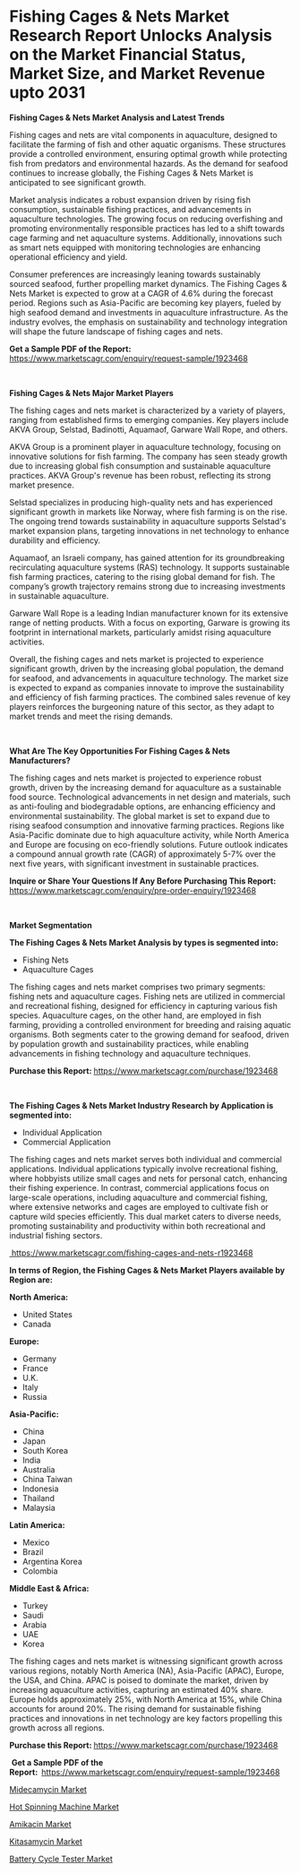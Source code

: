 <p><h1>Fishing Cages & Nets Market Research Report Unlocks Analysis on the Market Financial Status, Market Size, and Market Revenue upto 2031</h1></p><p><strong>Fishing Cages & Nets Market Analysis and Latest Trends</strong></p>
<p><p>Fishing cages and nets are vital components in aquaculture, designed to facilitate the farming of fish and other aquatic organisms. These structures provide a controlled environment, ensuring optimal growth while protecting fish from predators and environmental hazards. As the demand for seafood continues to increase globally, the Fishing Cages & Nets Market is anticipated to see significant growth.</p><p>Market analysis indicates a robust expansion driven by rising fish consumption, sustainable fishing practices, and advancements in aquaculture technologies. The growing focus on reducing overfishing and promoting environmentally responsible practices has led to a shift towards cage farming and net aquaculture systems. Additionally, innovations such as smart nets equipped with monitoring technologies are enhancing operational efficiency and yield.</p><p>Consumer preferences are increasingly leaning towards sustainably sourced seafood, further propelling market dynamics. The Fishing Cages & Nets Market is expected to grow at a CAGR of 4.6% during the forecast period. Regions such as Asia-Pacific are becoming key players, fueled by high seafood demand and investments in aquaculture infrastructure. As the industry evolves, the emphasis on sustainability and technology integration will shape the future landscape of fishing cages and nets.</p></p>
<p><strong>Get a Sample PDF of the Report:&nbsp;</strong> <a href="https://www.marketscagr.com/enquiry/request-sample/1923468?utm_campaign=1259&utm_medium=2&utm_source=Github&utm_content=ia&utm_term=24102024&utm_id=fishing-cages-nets">https://www.marketscagr.com/enquiry/request-sample/1923468</a></p>
<p>&nbsp;</p>
<p><strong>Fishing Cages & Nets Major Market Players</strong></p>
<p><p>The fishing cages and nets market is characterized by a variety of players, ranging from established firms to emerging companies. Key players include AKVA Group, Selstad, Badinotti, Aquamaof, Garware Wall Rope, and others.</p><p>AKVA Group is a prominent player in aquaculture technology, focusing on innovative solutions for fish farming. The company has seen steady growth due to increasing global fish consumption and sustainable aquaculture practices. AKVA Group's revenue has been robust, reflecting its strong market presence.</p><p>Selstad specializes in producing high-quality nets and has experienced significant growth in markets like Norway, where fish farming is on the rise. The ongoing trend towards sustainability in aquaculture supports Selstad's market expansion plans, targeting innovations in net technology to enhance durability and efficiency.</p><p>Aquamaof, an Israeli company, has gained attention for its groundbreaking recirculating aquaculture systems (RAS) technology. It supports sustainable fish farming practices, catering to the rising global demand for fish. The company’s growth trajectory remains strong due to increasing investments in sustainable aquaculture.</p><p>Garware Wall Rope is a leading Indian manufacturer known for its extensive range of netting products. With a focus on exporting, Garware is growing its footprint in international markets, particularly amidst rising aquaculture activities. </p><p>Overall, the fishing cages and nets market is projected to experience significant growth, driven by the increasing global population, the demand for seafood, and advancements in aquaculture technology. The market size is expected to expand as companies innovate to improve the sustainability and efficiency of fish farming practices. The combined sales revenue of key players reinforces the burgeoning nature of this sector, as they adapt to market trends and meet the rising demands.</p></p>
<p>&nbsp;</p>
<p><strong>What Are The Key Opportunities For Fishing Cages & Nets Manufacturers?</strong></p>
<p><p>The fishing cages and nets market is projected to experience robust growth, driven by the increasing demand for aquaculture as a sustainable food source. Technological advancements in net design and materials, such as anti-fouling and biodegradable options, are enhancing efficiency and environmental sustainability. The global market is set to expand due to rising seafood consumption and innovative farming practices. Regions like Asia-Pacific dominate due to high aquaculture activity, while North America and Europe are focusing on eco-friendly solutions. Future outlook indicates a compound annual growth rate (CAGR) of approximately 5-7% over the next five years, with significant investment in sustainable practices.</p></p>
<p><strong>Inquire or Share Your Questions If Any Before Purchasing This Report:</strong> <a href="https://www.marketscagr.com/enquiry/pre-order-enquiry/1923468?utm_campaign=1259&utm_medium=2&utm_source=Github&utm_content=ia&utm_term=24102024&utm_id=fishing-cages-nets">https://www.marketscagr.com/enquiry/pre-order-enquiry/1923468</a></p>
<p>&nbsp;</p>
<p><strong>Market Segmentation</strong></p>
<p><strong>The Fishing Cages & Nets Market Analysis by types is segmented into:</strong></p>
<p><ul><li>Fishing Nets</li><li>Aquaculture Cages</li></ul></p>
<p><p>The fishing cages and nets market comprises two primary segments: fishing nets and aquaculture cages. Fishing nets are utilized in commercial and recreational fishing, designed for efficiency in capturing various fish species. Aquaculture cages, on the other hand, are employed in fish farming, providing a controlled environment for breeding and raising aquatic organisms. Both segments cater to the growing demand for seafood, driven by population growth and sustainability practices, while enabling advancements in fishing technology and aquaculture techniques.</p></p>
<p><strong>Purchase this Report:&nbsp;</strong><a href="https://www.marketscagr.com/purchase/1923468?utm_campaign=1259&utm_medium=2&utm_source=Github&utm_content=ia&utm_term=24102024&utm_id=fishing-cages-nets">https://www.marketscagr.com/purchase/1923468</a></p>
<p>&nbsp;</p>
<p><strong>The Fishing Cages & Nets Market Industry Research by Application is segmented into:</strong></p>
<p><ul><li>Individual Application</li><li>Commercial Application</li></ul></p>
<p><p>The fishing cages and nets market serves both individual and commercial applications. Individual applications typically involve recreational fishing, where hobbyists utilize small cages and nets for personal catch, enhancing their fishing experience. In contrast, commercial applications focus on large-scale operations, including aquaculture and commercial fishing, where extensive networks and cages are employed to cultivate fish or capture wild species efficiently. This dual market caters to diverse needs, promoting sustainability and productivity within both recreational and industrial fishing sectors.</p></p>
<p><a href="https://www.marketscagr.com/fishing-cages-and-nets-r1923468?utm_campaign=1259&utm_medium=2&utm_source=Github&utm_content=ia&utm_term=24102024&utm_id=fishing-cages-nets">&nbsp;https://www.marketscagr.com/fishing-cages-and-nets-r1923468</a></p>
<p><strong>In terms of Region, the Fishing Cages & Nets Market Players available by Region are:</strong></p>
<p>
    <p> <strong> North America: </strong>
        <ul>
            <li>United States</li>
            <li>Canada</li>
        </ul>
        </p> 
    <p> <strong> Europe: </strong>
        <ul>
            <li>Germany</li>
            <li>France</li>
            <li>U.K.</li>
            <li>Italy</li>
            <li>Russia</li>
        </ul>
        </p> 
    <p> <strong> Asia-Pacific: </strong>
        <ul>
            <li>China</li>
            <li>Japan</li>
            <li>South Korea</li>
            <li>India</li>
            <li>Australia</li>
            <li>China Taiwan</li>
            <li>Indonesia</li>
            <li>Thailand</li>
            <li>Malaysia</li>
        </ul>
        </p> 
    <p> <strong> Latin America: </strong>
        <ul>
            <li>Mexico</li>
            <li>Brazil</li>
            <li>Argentina Korea</li>
            <li>Colombia</li>
        </ul>
        </p> 
    <p> <strong> Middle East & Africa: </strong>
        <ul>
            <li>Turkey</li>
            <li>Saudi</li>
            <li>Arabia</li>
            <li>UAE</li>
            <li>Korea</li>
        </ul>
    </p>
    </p>
<p><p>The fishing cages and nets market is witnessing significant growth across various regions, notably North America (NA), Asia-Pacific (APAC), Europe, the USA, and China. APAC is poised to dominate the market, driven by increasing aquaculture activities, capturing an estimated 40% share. Europe holds approximately 25%, with North America at 15%, while China accounts for around 20%. The rising demand for sustainable fishing practices and innovations in net technology are key factors propelling this growth across all regions.</p></p>
<p><strong>Purchase this Report: </strong><a href="https://www.marketscagr.com/purchase/1923468?utm_campaign=1259&utm_medium=2&utm_source=Github&utm_content=ia&utm_term=24102024&utm_id=fishing-cages-nets">https://www.marketscagr.com/purchase/1923468</a></p>
<p>&nbsp;<strong>Get a Sample PDF of the Report:&nbsp;&nbsp;</strong><a href="https://www.marketscagr.com/enquiry/request-sample/1923468?utm_campaign=1259&utm_medium=2&utm_source=Github&utm_content=ia&utm_term=24102024&utm_id=fishing-cages-nets">https://www.marketscagr.com/enquiry/request-sample/1923468</a></p>
<p><strong></strong></p>
<p><p><a href="https://www.linkedin.com/pulse/sustainability-trends-midecamycin-industry-market-implications-51zoe?utm_campaign=1259&utm_medium=2&utm_source=Github&utm_content=ia&utm_term=24102024&utm_id=fishing-cages-nets">Midecamycin Market</a></p><p><a href="https://issuu.com/reportprime-2/docs/hot-spinning-machine-market-size-2030.pptx?utm_campaign=1259&utm_medium=2&utm_source=Github&utm_content=ia&utm_term=24102024&utm_id=fishing-cages-nets">Hot Spinning Machine Market</a></p><p><a href="https://www.linkedin.com/pulse/consumer-behavior-shifts-amikacin-market-demand-analysis-forecast-jmxbe?utm_campaign=1259&utm_medium=2&utm_source=Github&utm_content=ia&utm_term=24102024&utm_id=fishing-cages-nets">Amikacin Market</a></p><p><a href="https://www.linkedin.com/pulse/kitasamycin-market-navigating-challenges-unlocking-potential-2024-2031-brz7e?utm_campaign=1259&utm_medium=2&utm_source=Github&utm_content=ia&utm_term=24102024&utm_id=fishing-cages-nets">Kitasamycin Market</a></p><p><a href="https://issuu.com/reportprime-2/docs/battery-cycle-tester-market-size-20_96cc096727456b?utm_campaign=1259&utm_medium=2&utm_source=Github&utm_content=ia&utm_term=24102024&utm_id=fishing-cages-nets">Battery Cycle Tester Market</a></p></p>